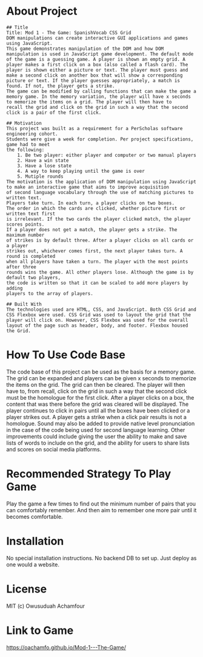 # About Project
    ## Title
    Title: Mod 1 - The Game: SpanishVocab CSS Grid
    DOM manipulations can create interactive GUI applications and games using JavaScript.
    This game demonstrates manipulation of the DOM and how DOM manipulation is used in JavaScript game development. The default mode of the game is a guessing game. A player is shown an empty grid. A player makes a first click on a box (also called a flash card). The player is shown either a picture or text. The player must guess and make a second click on another box that will show a corresponding picture or text. If the player guesses appropriately, a match is found. If not, the player gets a strike.
    The game can be modified by calling functions that can make the game a memory game. In the memory variation, the player will have x seconds to memorize the items on a grid. The player will then have to
    recall the grid and click on the grid in such a way that the second click is a pair of the first click.
    
    ## Motivation
    This project was built as a requirement for a PerScholas software engineering cohort.
    Students were give a week for completion. Per project specifications, game had to meet
    the following:
        1. Be two player: either player and computer or two manual players
        2. Have a win state
        3. Have a lose state
        4. A way to keep playing until the game is over
        5. Mutiple rounds   
    The motivation is the application of DOM manipulation using JavaScript
    to make an interactive game that aims to improve acquisition 
    of second language vocabulary through the use of matching pictures to written text. 
    Players take turn. In each turn, a player clicks on two boxes. 
    The order in which the cards are clicked, whether picture first or written text first 
    is irrelevant. If the two cards the player clicked match, the player scores points.
    If a player does not get a match, the player gets a strike. The maximum number 
    of strikes is by default three. After a player clicks on all cards or a player 
    strikes out, whichever comes first, the next player takes turn. A round is completed 
    when all players have taken a turn. The player with the most points after three 
    rounds wins the game. All other players lose. Although the game is by default two players,
    the code is written so that it can be scaled to add more players by adding 
    players to the array of players.

    ## Built With
    The technologies used are HTML, CSS, and JavaScript. Both CSS Grid and CSS Flexbox were used. CSS Grid was used to layout the grid that the player will click on. However, CSS Flexbox was used for the overall layout of the page such as header, body, and footer. Flexbox housed the Grid.

# How To Use Code Base
The code base of this project can be used as the basis for a memory game. The grid can be expanded and players can be given x seconds to memorize the items on the grid. The grid can then be cleared. The player will then have to, from recall, click on the grid in such a way that the second click must be the homologue for the first click. After a player clicks on a box, the content that was there before the grid was cleared 
will be displayed. The player continues to click in pairs until all the boxes have been clicked or a player strikes out. A player gets a strike when a click pair results is not a homologue. Sound may also be added to provide native level pronunciation in the case of the code being used for second language learning. Other improvements could include giving the user the ability to make and save lists of words to include on the grid, and the ability for users to share lists and scores on social media platforms.

# Recommended Strategy To Play Game
Play the game a few times to find out the minimum number of pairs that you can comfortably remember. And then aim to remember one more pair until it becomes comfortable.

# Installation
No special installation instructions. No backend DB to set up. Just deploy as one would a website.

# License
MIT (c) Owusuduah Achamfour

# Link to Game
https://oachamfo.github.io/Mod-1---The-Game/
